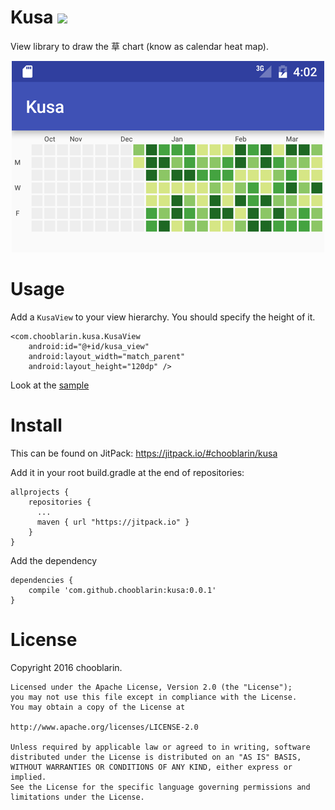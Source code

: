 # Kusa [![](https://jitpack.io/v/chooblarin/kusa.svg)](https://jitpack.io/#chooblarin/kusa)

View library to draw the 草 chart (know as calendar heat map).

<p align="center">
  <img src="assets/screenshot.png">
</p>

# Usage

Add a `KusaView` to your view hierarchy. You should specify the height of it.

```
<com.chooblarin.kusa.KusaView
    android:id="@+id/kusa_view"
    android:layout_width="match_parent"
    android:layout_height="120dp" />
```

Look at the [sample](https://github.com/chooblarin/kusa/blob/master/sample/src/main/java/com/chooblarin/kusa/demo/MainActivity.java)

# Install

This can be found on JitPack: https://jitpack.io/#chooblarin/kusa

Add it in your root build.gradle at the end of repositories:
```
allprojects {
    repositories {
      ...
      maven { url "https://jitpack.io" }
    }
}
```

Add the dependency
```
dependencies {
    compile 'com.github.chooblarin:kusa:0.0.1'
}
```

# License

Copyright 2016 chooblarin.

```
Licensed under the Apache License, Version 2.0 (the "License");
you may not use this file except in compliance with the License.
You may obtain a copy of the License at

http://www.apache.org/licenses/LICENSE-2.0

Unless required by applicable law or agreed to in writing, software
distributed under the License is distributed on an "AS IS" BASIS,
WITHOUT WARRANTIES OR CONDITIONS OF ANY KIND, either express or implied.
See the License for the specific language governing permissions and
limitations under the License.
```

